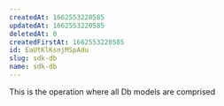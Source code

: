 ```yaml
---
createdAt: 1662553220585
updatedAt: 1662553220585
deletedAt: 0
createdFirstAt: 1662553220585
id: EaUtKlKsnjMSpAdu
slug: sdk-db
name: sdk-db
---
```



































































This is the operation where all Db models are comprised
